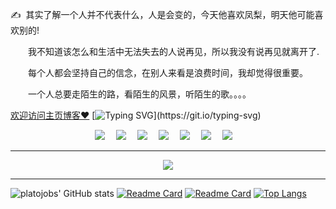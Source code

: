 
 <p>✍️&nbsp;&nbsp;其实了解一个人并不代表什么，人是会变的，今天他喜欢凤梨，明天他可能喜欢别的!</p> 
<p>&emsp;&emsp;我不知道该怎么和生活中无法失去的人说再见，所以我没有说再见就离开了.</p>
<p>&emsp;&emsp;每个人都会坚持自己的信念，在别人来看是浪费时间，我却觉得很重要。</p>
<p>&emsp;&emsp;一个人总要走陌生的路，看陌生的风景，听陌生的歌。。。。</p>

<div align="center">
    <!-- <img src="https://github.com/platojobs/platojobs/blob/main/assets/tu.png" /> -->
</div>

[欢迎访问主页博客❤️](https://github.com/platojobs/SFLOG)
[![Typing SVG](https://readme-typing-svg.herokuapp.com?font=Dancing+Script&size=35&color=050001&lines=Actions+speak+louder+than+words.)](https://git.io/typing-svg)

<!-- 个人资料徽标 -->
<div align="center">
  <a href="https://platojobs.cn/"><img src="https://img.shields.io/badge/website-%E4%B8%AA%E4%BA%BA%E7%BD%91%E7%AB%99-blue"></a>&emsp;
  <a href="https://twitter.com/PlatoJobs/"><img src="https://img.shields.io/badge/twitter-%E6%8E%A8%E7%89%B9-blue"></a>&emsp;
  <a href="https://twitter.com/PlatoJobs/"><img src="https://img.shields.io/badge/facebook-%E8%84%B8%E4%B9%A6-003472"></a>&emsp;
  <a href="https://twitter.com/PlatoJobs/"><img src="https://img.shields.io/badge/youtube-%E6%B2%B9%E7%AE%A1-c32136"></a>&emsp;
  <a href="https://twitter.com/PlatoJobs/"><img src="https://img.shields.io/badge/CSDN-%E5%8D%9A%E5%AE%A2-c32136"></a>&emsp;
  <a href="https://twitter.com/PlatoJobs/"><img src="https://img.shields.io/badge/bilibili-B%E7%AB%99-ff69b4"></a>&emsp;
  <a href="https://twitter.com/PlatoJobs/"><img src="https://img.shields.io/badge/zhihu-%E7%9F%A5%E4%B9%8E-blue"></a>&emsp;
<!-- 访客数统计徽标 -->
<!--  <img src="https://visitor-badge.glitch.me/badge?page_id=platojobs" alt="访客统计" />-->
</div>
  
<div align="center">
                     <!--<img  src="https://raw.githubusercontent.com/platojobs/platojobs/main/assets/github-contribution-grid-snake.svg" > -->

 <!-- Snake Code Contribution Map 贪吃蛇代码贡献图 
<picture>
  <source media="(prefers-color-scheme: dark)" srcset="https://raw.githubusercontent.com/platojobs/platojobs/main/assets/github-contribution-grid-snake-dark.svg" />
  <source media="(prefers-color-scheme: light)" srcset="https://raw.githubusercontent.com/platojobs/platojobs/main/assets/github-contribution-grid-snake.svg" />
  <img alt="github-snake" src="https://raw.githubusercontent.com/platojobs/platojobs/main/assets/github-contribution-grid-snake-dark.svg" />
</picture>
-->

</div>



<div align="center">
   <!-- <img src="https://selftaught.blog/wp-content/uploads/2020/04/computer-2982270_1920.jpg" /> -->
</div>


-----

<div align="center">
     <img  src="https://github-readme-streak-stats.herokuapp.com/?user=platojobs" />
</div>

----

![platojobs' GitHub stats](https://github-readme-stats.vercel.app/api?username=platojobs&show_icons=true&theme=blueberry&hide=contribs,prs)
[![Readme Card](https://github-readme-stats.vercel.app/api/pin/?username=platojobs&repo=agenda&theme=dark)](https://github.com/anuraghazra/github-readme-stats)
[![Readme Card](https://github-readme-stats.vercel.app/api/pin/?username=platojobs&repo=SFLOG&theme=dark)](https://github.com/anuraghazra/github-readme-stats)
[![Top Langs](https://github-readme-stats.vercel.app/api/top-langs/?username=platojobs&layout=compact)](https://github.com/anuraghazra/github-readme-stats)

<div align="center">
   <!-- <img src="https://github.com/platojobs/platojobs/blob/main/assets/tu2.png" /> -->
</div>
